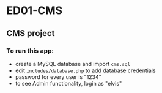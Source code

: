 # ED01-CMS
## CMS project 

### To run this app:
- create a MySQL database and import `cms.sql`
- edit `includes/database.php` to add database credentials
- password for every user is "1234"
- to see Admin functionality, login as "elvis"
